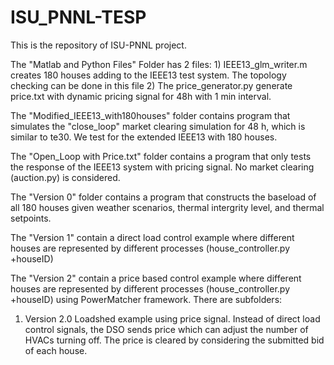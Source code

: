 # ISU_PNNL-TESP
This is the repository of ISU-PNNL project.

The "Matlab and Python Files" Folder has 2 files:
      1) IEEE13_glm_writer.m creates 180 houses adding to the IEEE13 test system. The topology checking can be done in this file
      2) The price_generator.py generate price.txt with dynamic pricing signal for 48h with 1 min interval.
      
The "Modified_IEEE13_with180houses" folder contains program that simulates the "close_loop" market clearing simulation for 48 h, 
which is similar to te30. We test for the extended IEEE13 with 180 houses.

The "Open_Loop with Price.txt" folder contains a program that only tests the response of the IEEE13 system with pricing signal. 
No market clearing (auction.py) is considered.

The "Version 0" folder contains a program that constructs the baseload of all 180 houses given weather scenarios, thermal intergrity level, and thermal setpoints.

The "Version 1" contain a direct load control example where different houses are represented by different processes (house_controller.py +houseID)

The "Version 2" contain a price based control example where different houses are represented by different processes (house_controller.py +houseID) using PowerMatcher framework. There are subfolders:
  1) Version 2.0 Loadshed example using price signal. Instead of direct load control signals, the DSO sends price which can adjust the number of HVACs turning off. The price is cleared by considering the submitted bid of each house.
